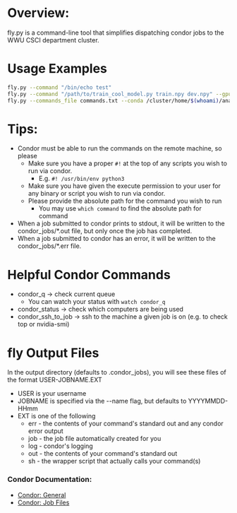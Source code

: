 # **Overview:**
fly.py is a command-line tool that simplifies dispatching condor jobs to the
WWU CSCI department cluster.

# **Usage Examples**
```sh
fly.py --command "/bin/echo test"
fly.py --command "/path/to/train_cool_model.py train.npy dev.npy" --gpus 1 --gpu_mem 11 --cores 2
fly.py --commands_file commands.txt --conda /cluster/home/$(whoami)/anaconda3 --conda_name CondaEnvName
```

# **Tips:**
* Condor must be able to run the commands on the remote machine, so please
  * Make sure you have a proper ``#!`` at the top of any scripts you wish to run
    via condor.
    * E.g. ``#! /usr/bin/env python3``
  * Make sure you have given the execute permission to your user for any binary
    or script you wish to run via condor.
  * Please provide the absolute path for the command you wish to run
    * You may use ``which command`` to find the absolute path for command
* When a job submitted to condor prints to stdout, it will be written to the
  condor_jobs/*.out file, but only once the job has completed.
* When a job submitted to condor has an error, it will be written to the
  condor_jobs/*.err file.

# **Helpful Condor Commands**
* condor_q -> check current queue
  * You can watch your status with ``watch condor_q``
* condor_status -> check which computers are being used
* condor_ssh_to_job -> ssh to the machine a given job is on (e.g. to check top or nvidia-smi)

# **fly Output Files**
In the output directory (defaults to .condor_jobs), you will see these files of the format USER-JOBNAME.EXT
* USER is your username
* JOBNAME is specified via the --name flag, but defaults to YYYYMMDD-HHmm
* EXT is one of the following
  * err - the contents of your command's standard out and any condor error output
  * job - the job file automatically created for you 
  * log - condor's logging
  * out - the contents of your command's standard out
  * sh - the wrapper script that actually calls your command(s)


### Condor Documentation:
* [Condor: General](https://htcondor.readthedocs.io/en/stable/)
* [Condor: Job Files](https://htcondor.readthedocs.io/en/stable/classad-attributes/job-classad-attributes.html)
